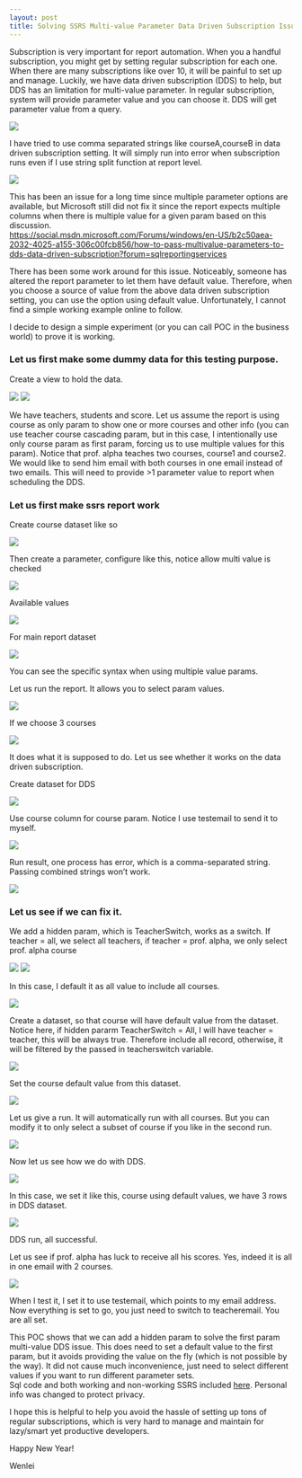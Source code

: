 ```yaml
---
layout: post
title: Solving SSRS Multi-value Parameter Data Driven Subscription Issue Step by Step
---
```


Subscription is very important for report automation. When you a handful subscription, you might get by setting regular subscription for each one. When there are many subscriptions like over 10, it will be painful to set up and manage. Luckily, we have data driven subscription (DDS) to help, but DDS has an limitation for multi-value parameter. 
In regular subscription, system will provide parameter value and you can choose it.  DDS will get parameter value from a query. 

<img src="/images/blog40/multi_value.PNG">     

I have tried to use comma separated strings like courseA,courseB in data driven subscription setting.  It will simply run into error when subscription runs even if I use string split function at report level.   
 
 <img src="/images/blog40/comma_separate_string.PNG">     
 
This has been an issue for a long time since multiple parameter options are available, but Microsoft still did not fix it since the report expects multiple columns when there is multiple value for a given param based on this discussion.  
<https://social.msdn.microsoft.com/Forums/windows/en-US/b2c50aea-2032-4025-a155-306c00fcb856/how-to-pass-multivalue-parameters-to-dds-data-driven-subscription?forum=sqlreportingservices>   

There has been some work around for this issue.  Noticeably, someone has altered the report parameter to let them have default value. Therefore, when you choose a source of value from the above data driven subscription setting, you can use the option using default value.   Unfortunately, I cannot find a simple working example online to follow.   

I decide to design a simple experiment (or you can call POC in the business world) to prove it is working.   

### Let us first make some dummy data for this testing purpose.  

Create a view to hold the data.  

<img src="/images/blog40/create_data_set.PNG">  

<img src="/images/blog40/dataset.PNG">  

We have teachers, students and score.  Let us assume the report is using course as only param to show one or more courses and other info (you can use teacher course cascading param, but in this case, I intentionally use only course param as first param, forcing us to use multiple values for this param). Notice that prof. alpha teaches two courses, course1 and course2.  We would like to send him email with both courses in one email instead of two emails. This will need to provide >1 parameter value to report when scheduling the DDS.

### Let us first make ssrs report work   

Create course dataset like so  

<img src="/images/blog40/course_dataset.PNG">   

Then create a parameter, configure like this, notice allow multi value is checked   

<img src="/images/blog40/course_param.PNG">   

Available values  

<img src="/images/blog40/course_available_value.PNG">  

For main report dataset  

<img src="/images/blog40/studentscore_main_dataset.PNG">  

You can see the specific syntax when using multiple value params.

Let us run the report. It allows you to select param values.  

<img src="/images/blog40/select_multple_value.PNG">  

If we choose 3 courses  

<img src="/images/blog40/select_three_course.PNG"> 

It does what it is supposed to do.  Let us see whether it works on the data driven subscription.  

Create dataset for DDS  

<img src="/images/blog40/first_dds.PNG"> 

Use course column for course param.  Notice I use testemail to send it to myself.

<img src="/images/blog40/notworking_setting.PNG">  

Run result, one process has error, which is a comma-separated string. Passing combined strings won’t work.  

<img src="/images/blog40/not_workign.PNG">  

### Let us see if we can fix it.  

We add a hidden param, which is TeacherSwitch, works as a switch. If teacher = all, we select all teachers,   if teacher = prof. alpha, we only select prof. alpha course  

<img src="/images/blog40/add_hidden_param.PNG">   

<img src="/images/blog40/hidden_available.PNG">  

In this case, I default it as all value to include all courses.  

<img src="/images/blog40/hidden_default.PNG">  

Create a dataset, so that course will have default value from the dataset.  Notice here, if hidden pararm  TeacherSwitch = All,  I will have teacher = teacher, this will be always true. Therefore include all record, otherwise, it will be filtered by the passed in teacherswitch variable.  

<img src="/images/blog40/course_default.PNG">  

Set the course default value from this dataset.  

<img src="/images/blog40/default_setting.PNG">  

Let us give a run. It will automatically run with all courses. But you can modify it to only select a subset of course if you like in the second run.  

<img src="/images/blog40/course_default_run.PNG">  

Now let us see how we do with DDS.   

<img src="/images/blog40/teacher.PNG">  

In this case, we set it like this, course using default values, we have 3 rows in DDS dataset.  

<img src="/images/blog40/workign.PNG">  

DDS run, all successful.   

Let us see if prof. alpha has luck to receive all his scores. Yes, indeed it is all in one email with 2 courses.  

<img src="/images/blog40/Capture_working.PNG">  

When I test it, I set it to use testemail, which points to my email address. Now everything is set to go, you just need to switch to teacheremail. You are all set.  

This POC shows that we can add a hidden param to solve the first param multi-value DDS issue.  This does need to set a default value to the first param, but it avoids providing the value on the fly (which is not possible by the way).  It did not cause much inconvenience, just need to select different values if you want to run different parameter sets.   
Sql code and both working and non-working SSRS included <a href="/Files/blog40.zip">here</a>.  Personal info was changed to protect privacy.  

I hope this is helpful to help you avoid the hassle of setting up tons of regular subscriptions, which is very hard to manage and maintain for lazy/smart yet productive developers.  

Happy New Year!

Wenlei
